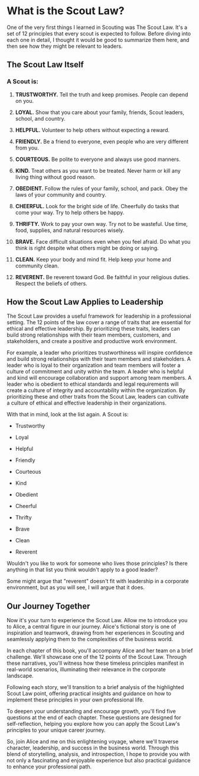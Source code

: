 # What is the Scout Law?

One of the very first things I learned in Scouting was The Scout Law. It's a set
of 12 principles that every scout is expected to follow. Before diving into each
one in detail, I thought it would be good to summarize them here, and then see
how they might be relevant to leaders.

## The Scout Law Itself

### A Scout is:

1. **TRUSTWORTHY.** Tell the truth and keep promises. People can depend on you.

2. **LOYAL.** Show that you care about your family, friends, Scout leaders,
   school, and country.

3. **HELPFUL.** Volunteer to help others without expecting a reward.

4. **FRIENDLY.** Be a friend to everyone, even people who are very different
   from you.

5. **COURTEOUS.** Be polite to everyone and always use good manners.

6. **KIND.** Treat others as you want to be treated. Never harm or kill any
   living thing without good reason.

7. **OBEDIENT.** Follow the rules of your family, school, and pack. Obey the
   laws of your community and country.

8. **CHEERFUL.** Look for the bright side of life. Cheerfully do tasks that come
   your way. Try to help others be happy.

9. **THRIFTY.** Work to pay your own way. Try not to be wasteful. Use time,
   food, supplies, and natural resources wisely.

10. **BRAVE.** Face difficult situations even when you feel afraid. Do what you
    think is right despite what others might be doing or saying.

11. **CLEAN.** Keep your body and mind fit. Help keep your home and community
    clean.

12. **REVERENT.** Be reverent toward God. Be faithful in your religious duties.
    Respect the beliefs of others.

## How the Scout Law Applies to Leadership

The Scout Law provides a useful framework for leadership in a professional
setting. The 12 points of the law cover a range of traits that are essential for
ethical and effective leadership. By prioritizing these traits, leaders can
build strong relationships with their team members, customers, and stakeholders,
and create a positive and productive work environment.

For example, a leader who prioritizes trustworthiness will inspire confidence
and build strong relationships with their team members and stakeholders. A
leader who is loyal to their organization and team members will foster a culture
of commitment and unity within the team. A leader who is helpful and kind will
encourage collaboration and support among team members. A leader who is obedient
to ethical standards and legal requirements will create a culture of integrity
and accountability within the organization. By prioritizing these and other
traits from the Scout Law, leaders can cultivate a culture of ethical and
effective leadership in their organizations.

With that in mind, look at the list again. A Scout is:

- Trustworthy

- Loyal

- Helpful

- Friendly

- Courteous

- Kind

- Obedient

- Cheerful

- Thrifty

- Brave

- Clean

- Reverent

Wouldn't you like to work for someone who lives those principles? Is there
anything in that list you think wouldn't apply to a good leader?

Some might argue that "reverent" doesn't fit with leadership in a corporate
environment, but as you will see, I will argue that it does.

## Our Journey Together

Now it's your turn to experience the Scout Law. Allow me to introduce you to
Alice, a central figure in our journey. Alice's fictional story is one of
inspiration and teamwork, drawing from her experiences in Scouting and
seamlessly applying them to the complexities of the business world.

In each chapter of this book, you'll accompany Alice and her team on a brief
challenge. We'll showcase one of the 12 points of the Scout Law. Through these
narratives, you'll witness how these timeless principles manifest in real-world
scenarios, illuminating their relevance in the corporate landscape.

Following each story, we'll transition to a brief analysis of the highlighted
Scout Law point, offering practical insights and guidance on how to implement
these principles in your own professional life.

To deepen your understanding and encourage growth, you'll find five questions at
the end of each chapter. These questions are designed for self-reflection,
helping you explore how you can apply the Scout Law's principles to your unique
career journey.

So, join Alice and me on this enlightening voyage, where we'll traverse
character, leadership, and success in the business world. Through this blend of
storytelling, analysis, and introspection, I hope to provide you with not only a
fascinating and enjoyable experience but also practical guidance to enhance your
professional path.
